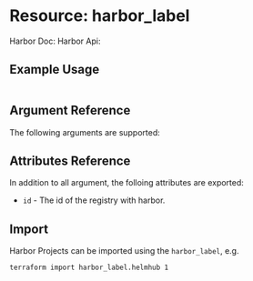 # Resource: harbor_label

Harbor Doc:
Harbor Api:

## Example Usage

```hcl

```

## Argument Reference

The following arguments are supported:


## Attributes Reference

In addition to all argument, the folloing attributes are exported:

* `id` - The id of the registry with harbor.

## Import

Harbor Projects can be imported using the `harbor_label`, e.g.

```sh
terraform import harbor_label.helmhub 1
```
